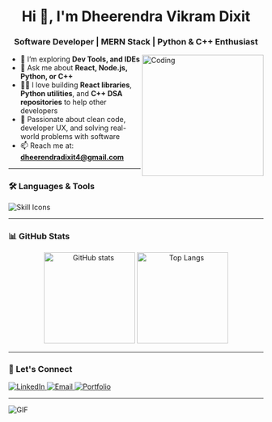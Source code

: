 <h1 align="center">Hi 👋, I'm Dheerendra Vikram Dixit</h1>
<h3 align="center">Software Developer | MERN Stack | Python & C++ Enthusiast</h3>

<img align="right" alt="Coding" height="240" src="https://cdn.dribbble.com/users/1162077/screenshots/3848914/programmer.gif" />


- 🔭 I’m exploring **Dev Tools, and IDEs**
- 💬 Ask me about **React, Node.js, Python, or C++**
- 👨‍💻 I love building **React libraries**, **Python utilities**, and **C++ DSA repositories** to help other developers
- 🎯 Passionate about clean code, developer UX, and solving real-world problems with software
- 📫 Reach me at: **dheerendradixit4@gmail.com**

---

### 🛠️ Languages & Tools

<p align="left" style="pointer-events: none;">
  <img src="https://skillicons.dev/icons?i=react,nodejs,express,mongodb,python,cpp,git,html,css,js,pyqt,vercel&theme=light" alt="Skill Icons" />
</p>

---

### 📊 GitHub Stats

<p align="center">
  <img src="https://github-readme-stats.vercel.app/api?username=Dheerendra-123&show_icons=true&theme=tokyonight&hide_border=true" alt="GitHub stats" height="180" />
  <img src="https://github-readme-stats.vercel.app/api/top-langs/?username=Dheerendra-123&layout=compact&theme=tokyonight&hide_border=true" alt="Top Langs" height="180" />
</p>

---

### 🚀 Let's Connect

<p>
  <a href="www.linkedin.com/in/dheerendra-dixit-459a03244" target="_blank">
    <img alt="LinkedIn" src="https://img.shields.io/badge/LinkedIn-blue?style=flat&logo=linkedin&logoColor=white" />
  </a>
  <a href="mailto:dheerendradixit321@gmail.com">
    <img alt="Email" src="https://img.shields.io/badge/Email-Dheerendra-red?style=flat&logo=gmail&logoColor=white" />
  </a>
  <a href="https://dheerendra.in" target="_blank">
    <img alt="Portfolio" src="https://img.shields.io/badge/Portfolio-Visit-informational?style=flat&logo=web&logoColor=white" />
  </a>
</p>

---

![GIF](https://github.com/dheerendra-dixit/dheerendra-dixit/blob/main/banner.gif) <!-- Optional: upload a custom banner in your repo and show here -->
